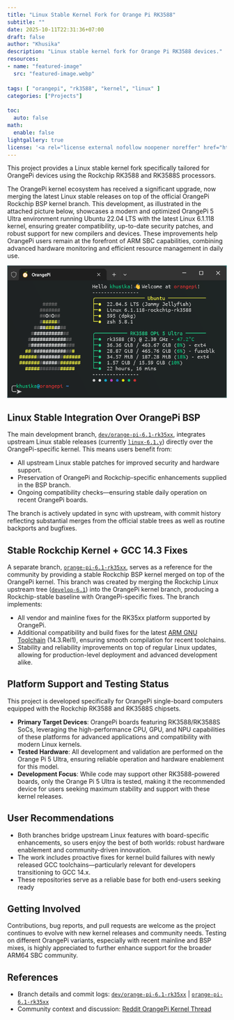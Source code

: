 ```yaml
---
title: "Linux Stable Kernel Fork for Orange Pi RK3588"
subtitle: ""
date: 2025-10-11T22:31:36+07:00
draft: false
author: "Khusika"
description: "Linux stable kernel fork for Orange Pi RK3588 devices."
resources:
- name: "featured-image"
  src: "featured-image.webp"

tags: [ "orangepi", "rk3588", "kernel", "linux" ]
categories: ["Projects"]

toc:
  auto: false
math:
  enable: false
lightgallery: true
license: '<a rel="license external nofollow noopener noreffer" href="https://creativecommons.org/licenses/by-nc/4.0/" target="_blank">CC BY-NC 4.0</a>'
---
```

This project provides a Linux stable kernel fork specifically tailored for OrangePi devices using the Rockchip RK3588 and RK3588S processors.
<!--more-->

The OrangePi kernel ecosystem has received a significant upgrade, now merging the latest Linux stable releases on top of the official OrangePi Rockchip BSP kernel branch. This development, as illustrated in the attached picture below, showcases a modern and optimized OrangePi 5 Ultra environment running Ubuntu 22.04 LTS with the latest Linux 6.1.118 kernel, ensuring greater compatibility, up-to-date security patches, and robust support for new compilers and devices. These improvements help OrangePi users remain at the forefront of ARM SBC capabilities, combining advanced hardware monitoring and efficient resource management in daily use.

![OrangePi 5 Ultra with Linux 6.1.118](terminal.webp "Screenshot of OrangePi Terminal")

## Linux Stable Integration Over OrangePi BSP
The main development branch, [`dev/orange-pi-6.1-rk35xx`](https://github.com/khusika/linux_stable-orangepi/commits/dev/orange-pi-6.1-rk35xx), integrates upstream Linux stable releases (currently [`linux-6.1.y`](https://git.kernel.org/pub/scm/linux/kernel/git/stable/linux.git/log/?h=linux-6.1.y)) directly over the OrangePi-specific kernel. This means users benefit from:

- All upstream Linux stable patches for improved security and hardware support.
- Preservation of OrangePi and Rockchip-specific enhancements supplied in the BSP branch.
- Ongoing compatibility checks—ensuring stable daily operation on recent OrangePi boards.

The branch is actively updated in sync with upstream, with commit history reflecting substantial merges from the official stable trees as well as routine backports and bugfixes.​

## Stable Rockchip Kernel + GCC 14.3 Fixes
A separate branch, [`orange-pi-6.1-rk35xx`](https://github.com/khusika/linux_stable-orangepi/commits/orange-pi-6.1-rk35xx), serves as a reference for the community by providing a stable Rockchip BSP kernel merged on top of the OrangePi kernel. This branch was created by merging the Rockchip Linux upstream tree ([`develop-6.1`](https://github.com/rockchip-linux/kernel/tree/develop-6.1)) into the OrangePi kernel branch, producing a Rockchip-stable baseline with OrangePi-specific fixes. The branch implements:

- All vendor and mainline fixes for the RK35xx platform supported by OrangePi.
- Additional compatibility and build fixes for the latest [ARM GNU Toolchain](https://developer.arm.com/downloads/-/arm-gnu-toolchain-downloads) (14.3.Rel1), ensuring smooth compilation for recent toolchains.
- Stability and reliability improvements on top of regular Linux updates, allowing for production-level deployment and advanced development alike.

## Platform Support and Testing Status

This project is developed specifically for OrangePi single-board computers equipped with the Rockchip RK3588 and RK3588S chipsets.

- **Primary Target Devices**: OrangePi boards featuring RK3588/RK3588S SoCs, leveraging the high-performance CPU, GPU, and NPU capabilities of these platforms for advanced applications and compatibility with modern Linux kernels.
- **Tested Hardware**: All development and validation are performed on the Orange Pi 5 Ultra, ensuring reliable operation and hardware enablement for this model.
- **Development Focus**: While code may support other RK3588-powered boards, only the Orange Pi 5 Ultra is tested, making it the recommended device for users seeking maximum stability and support with these kernel releases.

## User Recommendations

- Both branches bridge upstream Linux features with board-specific enhancements, so users enjoy the best of both worlds: robust hardware enablement and community-driven innovation.
- The work includes proactive fixes for kernel build failures with newly released GCC toolchains—particularly relevant for developers transitioning to GCC 14.x.
- These repositories serve as a reliable base for both end-users seeking ready

## Getting Involved

Contributions, bug reports, and pull requests are welcome as the project continues to evolve with new kernel releases and community needs. Testing on different OrangePi variants, especially with recent mainline and BSP mixes, is highly appreciated to further enhance support for the broader ARM64 SBC community.

## References

- Branch details and commit logs: [`dev/orange-pi-6.1-rk35xx`](https://github.com/khusika/linux_stable-orangepi/commits/dev/orange-pi-6.1-rk35xx) | [`orange-pi-6.1-rk35xx`](https://github.com/khusika/linux_stable-orangepi/commits/orange-pi-6.1-rk35xx)
- Community context and discussion: [Reddit OrangePi Kernel Thread](https://www.reddit.com/r/OrangePI/comments/1lkthud/orangepi_kernel_forked_with_the_latest_stable_bsp/)
